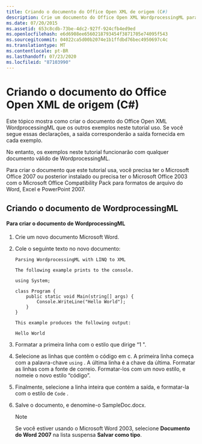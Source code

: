 ```yaml
---
title: Criando o documento do Office Open XML de origem (C#)
description: Crie um documento do Office Open XML WordprocessingML para usar com tutoriais em C#. Este artigo requer Microsoft Office.
ms.date: 07/20/2015
ms.assetid: 653c8cdb-73be-4dc2-927f-924cfb4ed9ed
ms.openlocfilehash: e6d6908ee6560218793454f3871705e74095f543
ms.sourcegitcommit: 04022ca5d00b2074e1b1ffdbd76bec4950697c4c
ms.translationtype: MT
ms.contentlocale: pt-BR
ms.lasthandoff: 07/23/2020
ms.locfileid: "87103990"
---
```

# <a name="creating-the-source-office-open-xml-document-c"></a>Criando o documento do Office Open XML de origem (C#)

Este tópico mostra como criar o documento do Office Open XML WordprocessingML que os outros exemplos neste tutorial uso. Se você segue essas declarações, a saída corresponderão a saída fornecida em cada exemplo.

No entanto, os exemplos neste tutorial funcionarão com qualquer documento válido de WordprocessingML.

Para criar o documento que este tutorial usa, você precisa ter o Microsoft Office 2007 ou posterior instalado ou precisa ter o Microsoft Office 2003 com o Microsoft Office Compatibility Pack para formatos de arquivo do Word, Excel e PowerPoint 2007.

## <a name="creating-the-wordprocessingml-document"></a>Criando o documento de WordprocessingML

#### <a name="to-create-the-wordprocessingml-document"></a>Para criar o documento de WordprocessingML

1. Crie um novo documento Microsoft Word.

2. Cole o seguinte texto no novo documento:

    ```text
    Parsing WordprocessingML with LINQ to XML

    The following example prints to the console.

    using System;

    class Program {
        public static void Main(string[] args) {
            Console.WriteLine("Hello World");
        }
    }

    This example produces the following output:

    Hello World
    ```

3. Formatar a primeira linha com o estilo que dirige “1 ".

4. Selecione as linhas que contêm o código em c. A primeira linha começa com a palavra-chave `using` . A última linha é a chave da última. Formatar as linhas com a fonte de correio. Formatar-los com um novo estilo, e nomeie o novo estilo “código”.

5. Finalmente, selecione a linha inteira que contém a saída, e formatar-la com o estilo de `Code` .

6. Salve o documento, e denomine-o SampleDoc.docx.

    > [!NOTE]
    > Se você estiver usando o Microsoft Word 2003, selecione **Documento do Word 2007** na lista suspensa **Salvar como tipo**.
